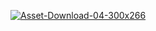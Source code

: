 <a href="https://ibb.co/f8jyvV"><img src="https://preview.ibb.co/k9eWFV/Asset-Download-04-300x266.png" alt="Asset-Download-04-300x266" border="0"></a>
